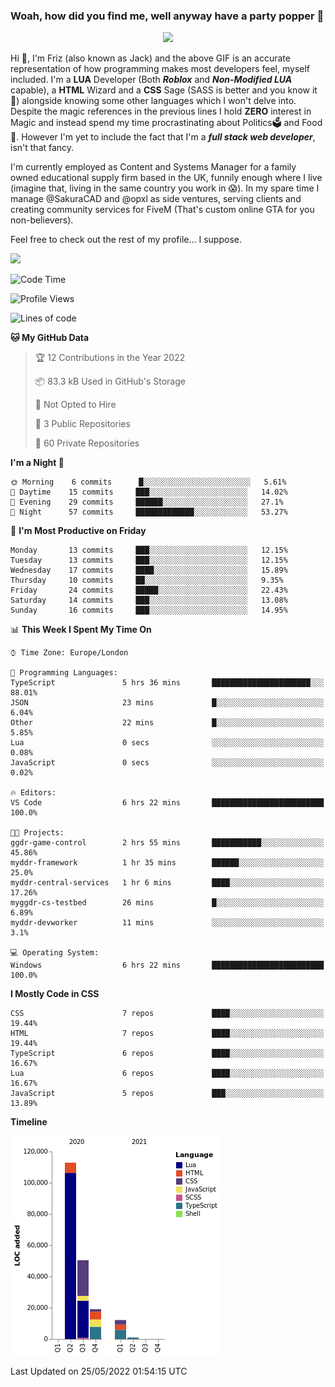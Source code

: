 ### Woah, how did you find me, well anyway have a party popper 🎉

<p align="center">
  <img  src="https://66.media.tumblr.com/d2766024a15e8c140bf20f314664eed2/d1615166bf58615c-d8/s400x600/aabc473a64edc43599d5345fd1e9e792d66ecc48.gifv">
</p>

Hi :wave:, I'm Friz (also known as Jack) and the above GIF is an accurate representation of how programming makes most developers feel, myself included. I'm a **LUA** Developer (Both ***Roblox*** and ***Non-Modified LUA*** capable), a **HTML** Wizard and a **CSS** Sage (SASS is better and you know it :pray:) alongside knowing some other languages which I won't delve into. Despite the magic references in the previous lines I hold **ZERO** interest in Magic and instead spend my time procrastinating about Politics🗳️ and Food🍔. However I'm yet to include the fact that I'm a ***full stack web developer***, isn't that fancy.

I'm currently employed as Content and Systems Manager for a family owned educational supply firm based in the UK, funnily enough where I live (imagine that, living in the same country you work in 😱). In my spare time I manage @SakuraCAD and @opxl as side ventures, serving clients and creating community services for FiveM (That's custom online GTA for you non-believers).

Feel free to check out the rest of my profile... I suppose.

<a href="https://github.com/anuraghazra/github-readme-stats">
  <img  src="https://github-readme-stats.vercel.app/api?username=JackOPXL&count_private=true&show_icons=true&theme=tokyonight" />
</a>



<!--START_SECTION:waka-->
![Code Time](http://img.shields.io/badge/Code%20Time-0%20secs-blue)

![Profile Views](http://img.shields.io/badge/Profile%20Views-0-blue)

![Lines of code](https://img.shields.io/badge/From%20Hello%20World%20I%27ve%20Written-190%20Thousand%20lines%20of%20code-blue)

**🐱 My GitHub Data** 

> 🏆 12 Contributions in the Year 2022
 > 
> 📦 83.3 kB Used in GitHub's Storage 
 > 
> 🚫 Not Opted to Hire
 > 
> 📜 3 Public Repositories 
 > 
> 🔑 60 Private Repositories  
 > 
**I'm a Night 🦉** 

```text
🌞 Morning    6 commits      █░░░░░░░░░░░░░░░░░░░░░░░░   5.61% 
🌆 Daytime    15 commits     ███░░░░░░░░░░░░░░░░░░░░░░   14.02% 
🌃 Evening    29 commits     ██████░░░░░░░░░░░░░░░░░░░   27.1% 
🌙 Night      57 commits     █████████████░░░░░░░░░░░░   53.27%

```
📅 **I'm Most Productive on Friday** 

```text
Monday       13 commits     ███░░░░░░░░░░░░░░░░░░░░░░   12.15% 
Tuesday      13 commits     ███░░░░░░░░░░░░░░░░░░░░░░   12.15% 
Wednesday    17 commits     ████░░░░░░░░░░░░░░░░░░░░░   15.89% 
Thursday     10 commits     ██░░░░░░░░░░░░░░░░░░░░░░░   9.35% 
Friday       24 commits     █████░░░░░░░░░░░░░░░░░░░░   22.43% 
Saturday     14 commits     ███░░░░░░░░░░░░░░░░░░░░░░   13.08% 
Sunday       16 commits     ███░░░░░░░░░░░░░░░░░░░░░░   14.95%

```


📊 **This Week I Spent My Time On** 

```text
⌚︎ Time Zone: Europe/London

💬 Programming Languages: 
TypeScript               5 hrs 36 mins       ██████████████████████░░░   88.01% 
JSON                     23 mins             █░░░░░░░░░░░░░░░░░░░░░░░░   6.04% 
Other                    22 mins             █░░░░░░░░░░░░░░░░░░░░░░░░   5.85% 
Lua                      0 secs              ░░░░░░░░░░░░░░░░░░░░░░░░░   0.08% 
JavaScript               0 secs              ░░░░░░░░░░░░░░░░░░░░░░░░░   0.02%

🔥 Editors: 
VS Code                  6 hrs 22 mins       █████████████████████████   100.0%

🐱‍💻 Projects: 
ggdr-game-control        2 hrs 55 mins       ███████████░░░░░░░░░░░░░░   45.86% 
myddr-framework          1 hr 35 mins        ██████░░░░░░░░░░░░░░░░░░░   25.0% 
myddr-central-services   1 hr 6 mins         ████░░░░░░░░░░░░░░░░░░░░░   17.26% 
myggdr-cs-testbed        26 mins             █░░░░░░░░░░░░░░░░░░░░░░░░   6.89% 
myddr-devworker          11 mins             ░░░░░░░░░░░░░░░░░░░░░░░░░   3.1%

💻 Operating System: 
Windows                  6 hrs 22 mins       █████████████████████████   100.0%

```

**I Mostly Code in CSS** 

```text
CSS                      7 repos             ████░░░░░░░░░░░░░░░░░░░░░   19.44% 
HTML                     7 repos             ████░░░░░░░░░░░░░░░░░░░░░   19.44% 
TypeScript               6 repos             ████░░░░░░░░░░░░░░░░░░░░░   16.67% 
Lua                      6 repos             ████░░░░░░░░░░░░░░░░░░░░░   16.67% 
JavaScript               5 repos             ███░░░░░░░░░░░░░░░░░░░░░░   13.89%

```


**Timeline**

![Chart not found](https://raw.githubusercontent.com/JackOPXL/JackOPXL/master/charts/bar_graph.png) 


 Last Updated on 25/05/2022 01:54:15 UTC
<!--END_SECTION:waka-->


